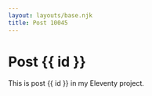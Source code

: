 ```yaml
---
layout: layouts/base.njk
title: Post 10045
---
```


# Post {{ id }}

This is post {{ id }} in my Eleventy project.
